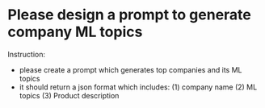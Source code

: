 # Please design a prompt to generate company ML topics

Instruction:
- please create a prompt which generates top companies and its ML topics
- it should return a json format which includes:
(1) company name
(2) ML topics
(3) Product description
